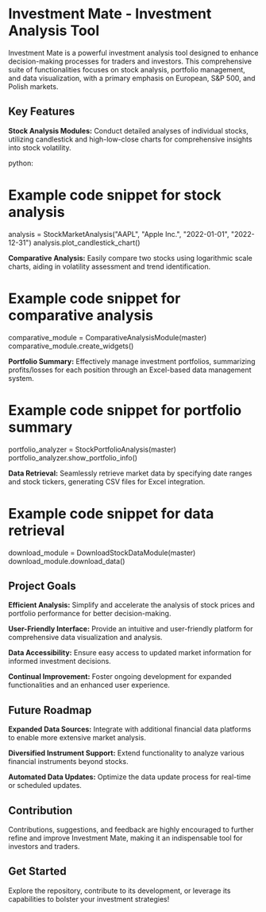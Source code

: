 # Investment Mate - Investment Analysis Tool

Investment Mate is a powerful investment analysis tool designed to enhance decision-making processes for traders and investors. This comprehensive suite of functionalities focuses on stock analysis, portfolio management, and data visualization, with a primary emphasis on European, S&P 500, and Polish markets.

## Key Features

**Stock Analysis Modules:** Conduct detailed analyses of individual stocks, utilizing candlestick and high-low-close charts for comprehensive insights into stock volatility.

python:
# Example code snippet for stock analysis
analysis = StockMarketAnalysis("AAPL", "Apple Inc.", "2022-01-01", "2022-12-31")
analysis.plot_candlestick_chart()

**Comparative Analysis:** Easily compare two stocks using logarithmic scale charts, aiding in volatility assessment and trend identification.

# Example code snippet for comparative analysis
comparative_module = ComparativeAnalysisModule(master)
comparative_module.create_widgets()

**Portfolio Summary:** Effectively manage investment portfolios, summarizing profits/losses for each position through an Excel-based data management system.

# Example code snippet for portfolio summary
portfolio_analyzer = StockPortfolioAnalysis(master)
portfolio_analyzer.show_portfolio_info()

**Data Retrieval:** Seamlessly retrieve market data by specifying date ranges and stock tickers, generating CSV files for Excel integration.

# Example code snippet for data retrieval
download_module = DownloadStockDataModule(master)
download_module.download_data()

## Project Goals

**Efficient Analysis:** Simplify and accelerate the analysis of stock prices and portfolio performance for better decision-making.

**User-Friendly Interface:** Provide an intuitive and user-friendly platform for comprehensive data visualization and analysis.

**Data Accessibility:** Ensure easy access to updated market information for informed investment decisions.

**Continual Improvement:** Foster ongoing development for expanded functionalities and an enhanced user experience.

## Future Roadmap

**Expanded Data Sources:** Integrate with additional financial data platforms to enable more extensive market analysis.

**Diversified Instrument Support:** Extend functionality to analyze various financial instruments beyond stocks.

**Automated Data Updates:** Optimize the data update process for real-time or scheduled updates.

## Contribution

Contributions, suggestions, and feedback are highly encouraged to further refine and improve Investment Mate, making it an indispensable tool for investors and traders.

## Get Started

Explore the repository, contribute to its development, or leverage its capabilities to bolster your investment strategies!
